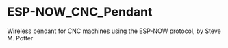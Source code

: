 # ESP-NOW_CNC_Pendant
Wireless pendant for CNC machines using the ESP-NOW protocol, by Steve M. Potter
